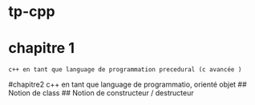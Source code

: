 
# tp-cpp

# chapitre 1

    c++ en tant que language de programmation precedural (c avancée )

#chapitre2
    c++ en tant que language de programmatio, orienté objet
        ## Notion de class
        ## Notion de constructeur / destructeur

